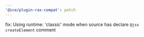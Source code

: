 ```yaml
---
'@ice/plugin-rax-compat': patch
---
```


fix: Using runtime: 'classic' mode when source has declare `@jsx createElement` comment
